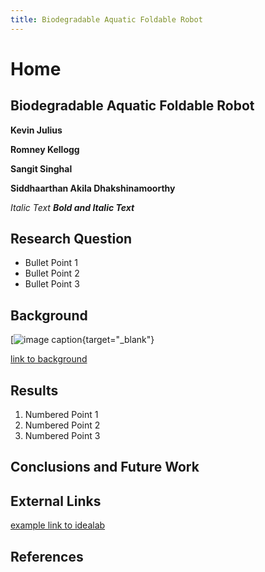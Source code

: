```yaml
---
title: Biodegradable Aquatic Foldable Robot
---
```


# Home

## Biodegradable Aquatic Foldable Robot

**Kevin Julius**

**Romney Kellogg**

**Sangit Singhal**

**Siddhaarthan Akila Dhakshinamoorthy**

_Italic Text_
**_Bold and Italic Text_**

## Research Question

* Bullet Point 1
* Bullet Point 2
* Bullet Point 3

## Background

[![image caption](https://idealab.asu.edu/assets/images/research/jumper1.png){target="_blank"}

[link to background](/background)

## Results

1. Numbered Point 1
1. Numbered Point 2
1. Numbered Point 3

## Conclusions and Future Work

## External Links

[example link to idealab](https://idealab.asu.edu)


## References
